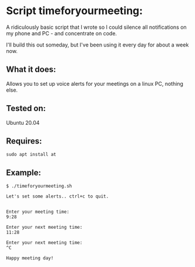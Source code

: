 # Script timeforyourmeeting:

A ridiculously basic script that I wrote so I could silence all
notifications on my phone and PC - and concentrate on code.

I'll build this out someday, but I've been using it every day
for about a week now.

## What it does:
Allows you to set up voice alerts for your meetings on a linux PC,
nothing else.

## Tested on:
Ubuntu 20.04

## Requires:
`sudo apt install at`

## Example:

```
$ ./timeforyourmeeting.sh 

Let's set some alerts.. ctrl+c to quit.


Enter your meeting time:
9:28

Enter your next meeting time:
11:28

Enter your next meeting time:
^C

Happy meeting day!
```
